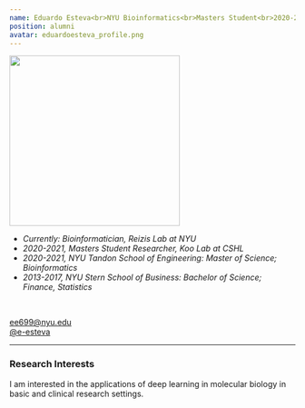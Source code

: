 ```yaml
---
name: Eduardo Esteva<br>NYU Bioinformatics<br>Masters Student<br>2020-2021<br>
position: alumni
avatar: eduardoesteva_profile.png
---
```


<img width="300" src="{{site.baseurl}}/images/people/{{page.avatar}}" data-action="zoom">
<br>

- _Currently: Bioinformatician, Reizis Lab at NYU_ <br>
- _2020-2021, Masters Student Researcher, Koo Lab at CSHL_ <br>
- _2020-2021, NYU Tandon School of Engineering: Master of Science; Bioinformatics_ <br>
- _2013-2017, NYU Stern School of Business: Bachelor of Science; Finance, Statistics_ <br>
<br>

<a href="mailto:ee699@nyu.edu"><i class="fa fa-envelope-o"></i> ee699@nyu.edu</a><br>
<a href="https://github.com/e-esteva"><i class="fa fa-github"></i> @e-esteva </a><br>

<hr>

### Research Interests

I am interested in the applications of deep learning in molecular biology in basic and clinical research settings.
<br>
<br>
<br>

&nbsp;
&nbsp;
&nbsp;
&nbsp;
&nbsp;
&nbsp;
&nbsp;
&nbsp;
&nbsp;
&nbsp;
&nbsp;
&nbsp;
&nbsp;
&nbsp;
&nbsp;
&nbsp;
&nbsp;
&nbsp;
&nbsp;
&nbsp;
&nbsp;
&nbsp;
&nbsp;
&nbsp;

